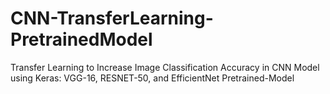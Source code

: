 # CNN-TransferLearning-PretrainedModel
 Transfer Learning to Increase Image Classification Accuracy in CNN Model using Keras: VGG-16, RESNET-50, and EfficientNet Pretrained-Model
